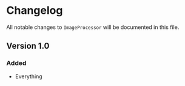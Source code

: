 # Changelog

All notable changes to `ImageProcessor` will be documented in this file.

## Version 1.0

### Added
- Everything
